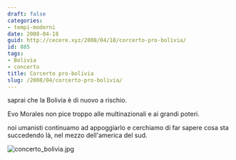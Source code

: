 ```yaml
---
draft: false
categories:
- tempi-moderni
date: 2008-04-18
guid: http://cecere.xyz/2008/04/18/corcerto-pro-bolivia/
id: 885
tags:
- Bolivia
- concerto
title: Corcerto pro-bolivia
slug: /2008/04/corcerto-pro-bolivia/
---
```


saprai che la Bolivia è di nuovo a rischio.
  
Evo Morales non pice troppo alle multinazionali e ai grandi poteri.
  
noi umanisti continuamo ad appoggiarlo e cerchiamo di far sapere cosa sta succedendo là, nel mezzo dell'america del sud.

![concerto_bolivia.jpg](http://cecere.xyz/wp-content/uploads/sites/3/2008/04/concerto_bolivia.jpg)